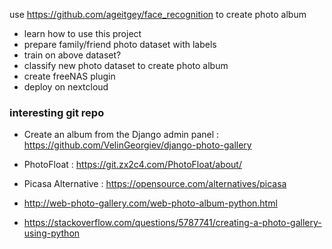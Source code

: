 use https://github.com/ageitgey/face_recognition to create photo album

- learn how to use this project
- prepare family/friend photo dataset with labels
- train on above dataset?
- classify new photo dataset to create photo album
- create freeNAS plugin
- deploy on nextcloud 


### interesting git repo

- Create an album from the Django admin panel : https://github.com/VelinGeorgiev/django-photo-gallery

- PhotoFloat : https://git.zx2c4.com/PhotoFloat/about/

- Picasa Alternative : https://opensource.com/alternatives/picasa

- http://web-photo-gallery.com/web-photo-album-python.html

- https://stackoverflow.com/questions/5787741/creating-a-photo-gallery-using-python

